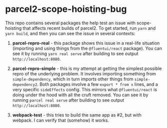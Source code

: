 # parcel2-scope-hoisting-bug

This repo contains several packages the help test an issue with scope-hoisting that affects recent builds of parcel2. To get started, run `yarn` and `yarn build`, and then you can see the issue in several contexts:

1. **parcel-repro-real** - this package shows this issue in a real-life situation (importing and using things from the `@fluentui/react` package). You can see it by running `yarn real serve` after building to see output `http://localhost:8080`.

2. **parcel-repro-simple** - this is my attempt at getting the simplest possible repro of the underlying problem. It involves importing something from `simple-dependency`, which in turn imports other things from `simple-dependency2`. Both packages involve a few `export * from x` lines, and a very specific `sideEffects` config. This mirrors what `@fluentui/react` is doing under the hood with all the cruft removed. You can see it by running `parcel real serve` after building to see output `http://localhost:8080`.

3. **webpack-test** - this tries to build the same app as #2, but with webpack. I can verify that (somehow) it works.
